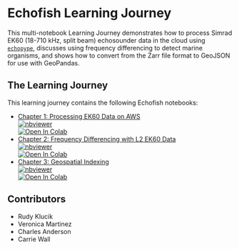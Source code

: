 # Echofish Learning Journey

This multi-notebook Learning Journey demonstrates how to process Simrad EK60 (18-710 kHz, split beam) echosounder data in the cloud using [`echopype`](https://echopype.readthedocs.io/en/stable/), discusses using frequency differencing to detect marine organisms, and shows how to convert from the Zarr file format to GeoJSON for use with GeoPandas.

## The Learning Journey

This learning journey contains the following Echofish notebooks:
* [Chapter 1: Processing EK60 Data on AWS](Echofish_Chapter_1_Processing_EK60_Data_on_AWS_clean.ipynb)<br>
  [![nbviewer](https://raw.githubusercontent.com/jupyter/design/master/logos/Badges/nbviewer_badge.svg)](https://nbviewer.org/github/noaa-ncai/learning-journey/blob/main/echofish/Echofish_Chapter_1_Processing_EK60_Data_on_AWS_clean.ipynb)<br>
  [![Open In Colab](https://colab.research.google.com/assets/colab-badge.svg)](https://colab.research.google.com/github/noaa-ncai/learning-journey/blob/main/echofish/Echofish_Chapter_1_Processing_EK60_Data_on_AWS_clean.ipynb)
* [Chapter 2: Frequency Differencing with L2 EK60 Data](Echofish_Chapter_2_Frequency_Differencing_with_L2_EK60_Data_clean.ipynb)<br>
  [![nbviewer](https://raw.githubusercontent.com/jupyter/design/master/logos/Badges/nbviewer_badge.svg)](https://nbviewer.org/github/noaa-ncai/learning-journey/blob/main/echofish/Echofish_Chapter_2_Frequency_Differencing_with_L2_EK60_Data_clean.ipynb)<br>
  [![Open In Colab](https://colab.research.google.com/assets/colab-badge.svg)](https://colab.research.google.com/github/noaa-ncai/learning-journey/blob/main/echofish/Echofish_Chapter_2_Frequency_Differencing_with_L2_EK60_Data_clean.ipynb)
* [Chapter 3: Geospatial Indexing](Echofish_Chapter_3_Geospatial_Indexing_clean.ipynb)<br>
  [![nbviewer](https://raw.githubusercontent.com/jupyter/design/master/logos/Badges/nbviewer_badge.svg)](https://nbviewer.org/github/noaa-ncai/learning-journey/blob/main/echofish/Echofish_Chapter_3_Geospatial_Indexing_clean.ipynb)<br>
  [![Open In Colab](https://colab.research.google.com/assets/colab-badge.svg)](https://colab.research.google.com/github/noaa-ncai/learning-journey/blob/main/echofish/Echofish_Chapter_3_Geospatial_Indexing_clean.ipynb)

## Contributors
- Rudy Klucik
- Veronica Martinez
- Charles Anderson
- Carrie Wall
